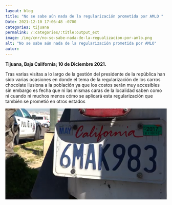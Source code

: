 ```yaml
---
layout: blog
title: "No se sabe aún nada de la regularización prometida por AMLO "
Date: 2021-12-10 17:06:48 -0700
categories: tijuana
permalink: /:categories/:title:output_ext
image: /img/cnr/no-se-sabe-nada-de-la-regualizacion-por-amlo.png
alt: "No se sabe aún nada de la regularización prometida por AMLO"
autor:
---
```


**Tijuana, Baja California; 10 de Diciembre 2021.** 

Tras varias visitas a lo largo de la gestión del presidente de la república han sido varias ocasiones
en donde el tema de la regularización de los carros chocolate ilusiona a la población ya que los costos serán muy accesibles 
sin embargo es fecha que ni las mismas caras de la localidad saben como ni cuando ni muchos menos cómo se aplicará esta regularización que también se prometió en otros estados 

<div id="carouselExampleSlidesOnly" class="carousel slide" data-ride="carousel">
  <div class="carousel-inner">
    <div class="carousel-item active">
       <img class="d-block w-100" src="/img/cnr/no-se-sabe-nada-de-la-regualizacion-por-amlo.png" loading="lazy"  alt="No se sabe aún nada de la regularización prometida por AMLO">
    </div>
  </div>
</div>